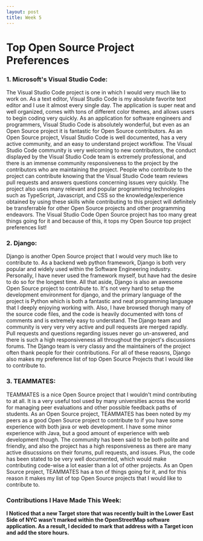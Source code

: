 ```yaml
---
layout: post
title: Week 5
---
```


# Top Open Source Project Preferences

### 1. Microsoft's Visual Studio Code:
The Visual Studio Code project is one in which I would very much like to work on. As a text editor, Visual Studio Code is my absolute favorite text editor and I use it almost every single day. The application is super neat and well organized, comes with tons of different color themes, and allows users to begin coding very quickly. As an application for software engineers and programmers, Visual Studio Code is absolutely wonderful, but even as an Open Source project it is fantastic for Open Source contributors. As an Open Source project, Visual Studio Code is well documented, has a very active community, and an easy to understand project workflow. The Visual Studio Code community is very welcoming to new contributors, the conduct displayed by the Visual Studio Code team is extremely professional, and there is an immense community responsiveness to the project by the contributors who are maintaining the project. People who contribute to the project can contribute knowing that the Visual Studio Code team reviews pull requests and answers questions concerning issues very quickly. The project also uses many relevant and popular programming technologies such as TypeScript, Javascript, and CSS so the knowledge/experience obtained by using these skills while contributing to this project will definitely be transferrable for other Open Source projects and other programming endeavors. The Visual Studio Code Open Source project has too many great things going for it and because of this, it tops my Open Source top project preferences list!


### 2. Django:
Django is another Open Source project that I would very much like to contribute to. As a backend web python framework, Django is both very popular and widely used within the Software Engineering industry. Personally, I have never used the framework myself, but have had the desire to do so for the longest time. All that aside, Django is also an awesome Open Source project to contribute to. It's not very hard to setup the development environment for django, and the primary language of the project is Python which is both a fantastic and neat programming language that I deeply enjoying working with. Also, I have browsed thorugh many of the source code files, and the code is heavily documented with tons of comments and is extremely easy to understand. The Django team and community is very very very active and pull requests are merged rapidly. Pull requests and questions regarding issues never go un-answered, and there is such a high responsiveness all throughout the project's discussions forums. The Django team is very classy and the maintainers of the project often thank people for their contributions. For all of these reaosns, Django also makes my preference list of top Open Source Projects that I would like to contribute to.

### 3. TEAMMATES:
TEAMMATES is a nice Open Source project that I wouldn't mind contributing to at all. It is a very useful tool used by many universities across the world for managing peer evaluations and other possible feedback paths of students. As an Open Source project, TEAMMATES has been noted by my peers as a good Open Source project to contribute to if you have some experience with both java or web development. I have some minor experience with Java, but a good amount of experience with web development though. The community has been said to be both polite and friendly, and also the project has a high responsiveness as there are many active disucssions on their forums, pull requests, and issues. Plus, the code has been stated to be very well documented, which would make contributing code-wise a lot easier than a lot of other projects. As an Open Source project, TEAMMATES has a ton of things going for it, and for this reason it makes my list of top Open Source projects that I would like to contribute to.

### Contributions I Have Made This Week:
**I Noticed that a new Target store that was recently built in the Lower East Side of NYC wasn't marked within the OpenStreetMap software application. As a result, I decided to mark that address with a Target icon and add the store hours.**
